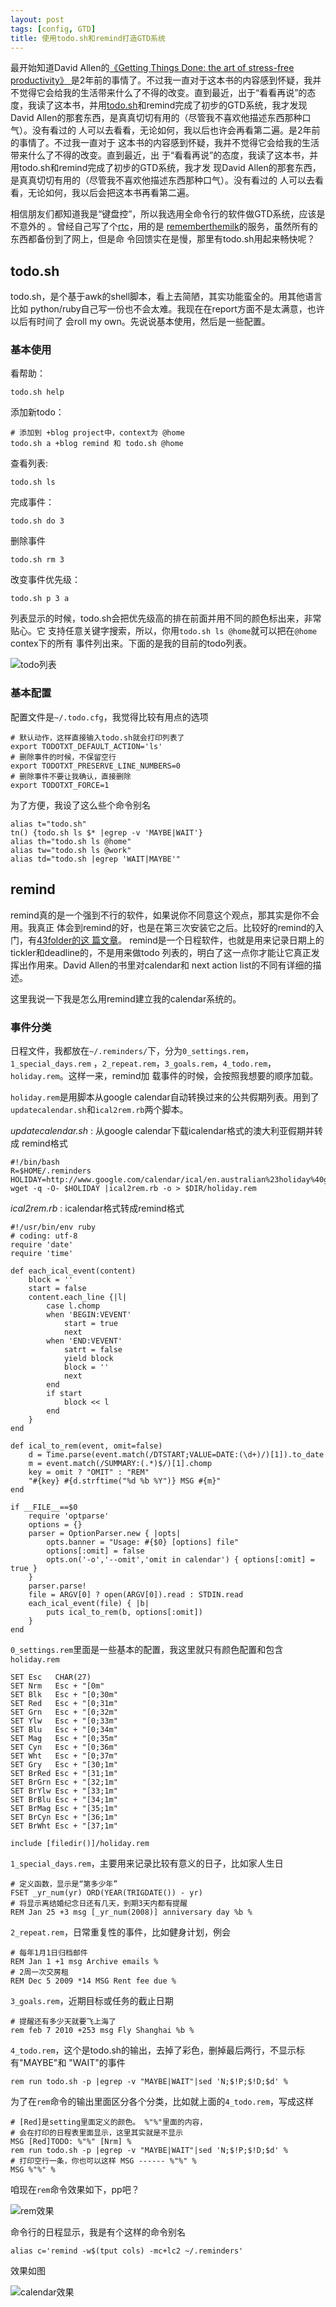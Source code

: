 ```yaml
---
layout: post
tags: [config, GTD]
title: 使用todo.sh和remind打造GTD系统
---
```


最开始知道David Allen的[《Getting Things Done: the art of stress-free
productivity》
](http://www.amazon.com/Getting-Things-Done-Stress-Free-Productivity/dp/0142000280)是2年前的事情了。不过我一直对于这本书的内容感到怀疑，我并不觉得它会给我的生活带来什么了不得的改变。直到最近，出于“看看再说”的态度，我读了这本书，并用[todo.sh](http://todotxt.com)和remind完成了初步的GTD系统，我才发现David
Allen的那套东西，是真真切切有用的（尽管我不喜欢他描述东西那种口气）。没有看过的
人可以去看看，无论如何，我以后也许会再看第二遍。是2年前的事情了。不过我一直对于
这本书的内容感到怀疑，我并不觉得它会给我的生活带来什么了不得的改变。直到最近，出
于“看看再说”的态度，我读了这本书，并用todo.sh和remind完成了初步的GTD系统，我才发
现David
Allen的那套东西，是真真切切有用的（尽管我不喜欢他描述东西那种口气）。没有看过的
人可以去看看，无论如何，我以后会把这本书再看第二遍。

相信朋友们都知道我是“键盘控”，所以我选用全命令行的软件做GTD系统，应该是不意外的
。曾经自己写了个[rtc](http://github.com/roylez/rtc)，用的是
[rememberthemilk](http://rmilk.com)的服务，虽然所有的东西都备份到了网上，但是命
令回馈实在是慢，那里有todo.sh用起来畅快呢？

## todo.sh 

todo.sh，是个基于awk的shell脚本，看上去简陋，其实功能蛮全的。用其他语言比如
python/ruby自己写一份也不会太难。我现在在report方面不是太满意，也许以后有时间了
会roll my own。先说说基本使用，然后是一些配置。

### 基本使用

看帮助：

    todo.sh help

添加新todo：

    # 添加到 +blog project中，context为 @home
    todo.sh a +blog remind 和 todo.sh @home

查看列表:

    todo.sh ls

完成事件：

    todo.sh do 3

删除事件

    todo.sh rm 3

改变事件优先级：

    todo.sh p 3 a

列表显示的时候，todo.sh会把优先级高的排在前面并用不同的颜色标出来，非常贴心。它
支持任意关键字搜索，所以，你用`todo.sh ls @home`就可以把在`@home` contex下的所有
事件列出来。下面的是我的目前的todo列表。

![todo列表](http://dl.getdropbox.com/u/243979/screenshot/shot201001101335.png)

### 基本配置

配置文件是`~/.todo.cfg`，我觉得比较有用点的选项

    # 默认动作，这样直接输入todo.sh就会打印列表了
    export TODOTXT_DEFAULT_ACTION='ls'
    # 删除事件的时候，不保留空行
    export TODOTXT_PRESERVE_LINE_NUMBERS=0
    # 删除事件不要让我确认，直接删除
    export TODOTXT_FORCE=1

为了方便，我设了这么些个命令别名

    alias t="todo.sh"
    tn() {todo.sh ls $* |egrep -v 'MAYBE|WAIT'}
    alias th="todo.sh ls @home"
    alias tw="todo.sh ls @work"
    alias td="todo.sh |egrep 'WAIT|MAYBE'"

## remind

remind真的是一个强到不行的软件，如果说你不同意这个观点，那其实是你不会用。我真正
体会到remind的好，也是在第三次安装它之后。比较好的remind的入门，有[43folder的这
篇文章](http://www.43folders.com/2005/02/24/guest-mike-harris-looks-at-remind)。
remind是一个日程软件，也就是用来记录日期上的tickler和deadline的，不是用来做todo
列表的，明白了这一点你才能让它真正发挥出作用来。David Allen的书里对calendar和
next action list的不同有详细的描述。

这里我说一下我是怎么用remind建立我的calendar系统的。

### 事件分类

日程文件，我都放在`~/.reminders/`下，分为`0_settings.rem`，`1_special_days.rem`
，`2_repeat.rem`，`3_goals.rem`，`4_todo.rem`，`holiday.rem`。这样一来，remind加
载事件的时候，会按照我想要的顺序加载。

`holiday.rem`是用脚本从google calendar自动转换过来的公共假期列表。用到了
`updatecalendar.sh`和`ical2rem.rb`两个脚本。

*updatecalendar.sh* : 从google calendar下载icalendar格式的澳大利亚假期并转成
remind格式

    #!/bin/bash
    R=$HOME/.reminders
    HOLIDAY=http://www.google.com/calendar/ical/en.australian%23holiday%40group.v.calendar.google.com/public/basic.ics
    wget -q -O- $HOLIDAY |ical2rem.rb -o > $DIR/holiday.rem

*ical2rem.rb* : icalendar格式转成remind格式


    #!/usr/bin/env ruby
    # coding: utf-8
    require 'date'
    require 'time'

    def each_ical_event(content)
        block = ''
        start = false
        content.each_line {|l|
            case l.chomp
            when 'BEGIN:VEVENT'
                start = true
                next
            when 'END:VEVENT'
                satrt = false
                yield block
                block = ''
                next
            end
            if start
                block << l
            end
        }
    end

    def ical_to_rem(event, omit=false)
        d = Time.parse(event.match(/DTSTART;VALUE=DATE:(\d+)/)[1]).to_date
        m = event.match(/SUMMARY:(.*)$/)[1].chomp
        key = omit ? "OMIT" : "REM"
        "#{key} #{d.strftime("%d %b %Y")} MSG #{m}"
    end

    if __FILE__==$0
        require 'optparse'
        options = {}
        parser = OptionParser.new { |opts|
            opts.banner = "Usage: #{$0} [options] file"
            options[:omit] = false
            opts.on('-o','--omit','omit in calendar') { options[:omit] = true }
        }
        parser.parse!
        file = ARGV[0] ? open(ARGV[0]).read : STDIN.read
        each_ical_event(file) { |b|
            puts ical_to_rem(b, options[:omit])
        }
    end

`0_settings.rem`里面是一些基本的配置，我这里就只有颜色配置和包含`holiday.rem`

    SET Esc   CHAR(27)
    SET Nrm   Esc + "[0m"
    SET Blk   Esc + "[0;30m"
    SET Red   Esc + "[0;31m"
    SET Grn   Esc + "[0;32m"
    SET Ylw   Esc + "[0;33m"
    SET Blu   Esc + "[0;34m"
    SET Mag   Esc + "[0;35m"
    SET Cyn   Esc + "[0;36m"
    SET Wht   Esc + "[0;37m"
    SET Gry   Esc + "[30;1m"
    SET BrRed Esc + "[31;1m"
    SET BrGrn Esc + "[32;1m"
    SET BrYlw Esc + "[33;1m"
    SET BrBlu Esc + "[34;1m"
    SET BrMag Esc + "[35;1m"
    SET BrCyn Esc + "[36;1m"
    SET BrWht Esc + "[37;1m"

    include [filedir()]/holiday.rem

`1_special_days.rem`，主要用来记录比较有意义的日子，比如家人生日

    # 定义函数，显示是“第多少年”
    FSET _yr_num(yr) ORD(YEAR(TRIGDATE()) - yr)
    # 将显示离结婚纪念日还有几天，到期3天内都有提醒
    REM Jan 25 +3 msg [_yr_num(2008)] anniversary day %b %

`2_repeat.rem`，日常重复性的事件，比如健身计划，例会

    # 每年1月1日归档邮件
    REM Jan 1 +1 msg Archive emails %
    # 2周一次交房租
    REM Dec 5 2009 *14 MSG Rent fee due %

`3_goals.rem`，近期目标或任务的截止日期

    # 提醒还有多少天就要飞上海了
    rem feb 7 2010 +253 msg Fly Shanghai %b %

`4_todo.rem`，这个是todo.sh的输出，去掉了彩色，删掉最后两行，不显示标有"MAYBE"和
"WAIT"的事件

    rem run todo.sh -p |egrep -v "MAYBE|WAIT"|sed 'N;$!P;$!D;$d' %

为了在`rem`命令的输出里面区分各个分类，比如就上面的`4_todo.rem`，写成这样

    # [Red]是setting里面定义的颜色。 %"%"里面的内容，
    # 会在打印的日程表里面显示，这里其实就是不显示
    MSG [Red]TODO: %"%" [Nrm] %
    rem run todo.sh -p |egrep -v "MAYBE|WAIT"|sed 'N;$!P;$!D;$d' %
    # 打印空行一条，你也可以这样 MSG ------ %"%" %
    MSG %"%" %

咱现在`rem`命令效果如下，pp吧？

![rem效果](http://kimag.es/share/8341580.png)

命令行的日程显示，我是有个这样的命令别名

    alias c='remind -w$(tput cols) -mc+lc2 ~/.reminders'

效果如图

![calendar效果](http://kimag.es/share/41229582.png)

